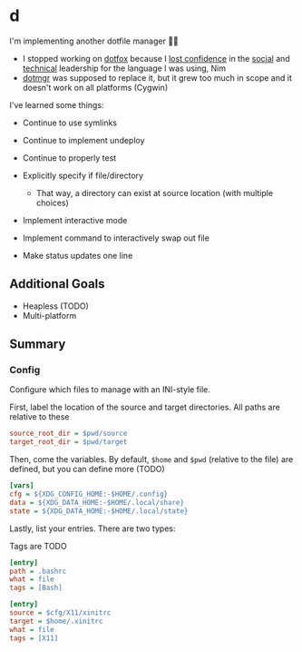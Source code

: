 # d

I'm implementing another dotfile manager 😮‍💨

- I stopped working on [dotfox](https://github.com/fox-archives/dotfox) because I [lost confidence](https://forum.nim-lang.org/t/10312#68553) in the [social](https://forum.dlang.org/post/wzoecavcswedkiebcjft@forum.dlang.org) and [technical](https://news.ycombinator.com/threads?id=carterza) leadership for the language I was using, Nim
- [dotmgr](https://github.com/hyperupcall/dotmgr) was supposed to replace it, but it grew too much in scope and it doesn't work on all platforms (Cygwin)

I've learned some things:

- Continue to use symlinks
- Continue to implement undeploy
- Continue to properly test
- Explicitly specify if file/directory
   - That way, a directory can exist at source location (with multiple choices)

- Implement interactive mode
- Implement command to interactively swap out file
- Make status updates one line

## Additional Goals

- Heapless (TODO)
- Multi-platform

## Summary

### Config

Configure which files to manage with an INI-style file.

First, label the location of the source and target directories. All paths are relative to these

```ini
source_root_dir = $pwd/source
target_root_dir = $pwd/target
```

Then, come the variables. By default, `$home` and `$pwd` (relative to the file) are defined, but you can define more (TODO)

```ini
[vars]
cfg = ${XDG_CONFIG_HOME:-$HOME/.config}
data = ${XDG_DATA_HOME:-$HOME/.local/share}
state = ${XDG_DATA_HOME:-$HOME/.local/state}
```

Lastly, list your entries. There are two types:

Tags are TODO

```ini
[entry]
path = .bashrc
what = file
tags = [Bash]

[entry]
source = $cfg/X11/xinitrc
target = $home/.xinitrc
what = file
tags = [X11]
```
